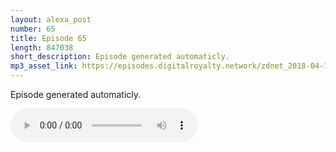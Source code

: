 ```yaml
---
layout: alexa_post
number: 65
title: Episode 65
length: 847038
short_description: Episode generated automaticly.
mp3_asset_link: https://episodes.digitalroyalty.network/zdnet_2018-04-17_01-00-03.mp3
---
```


Episode generated automaticly.

<audio controls>
    <source src="{{ page.mp3_asset_link }}" type="audio/mpeg">
</audio>